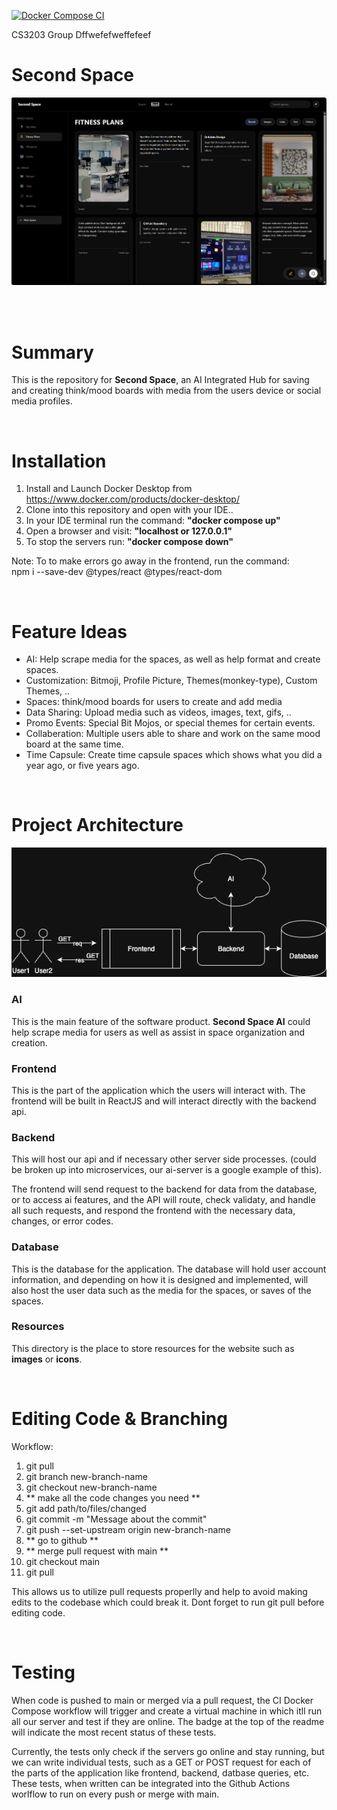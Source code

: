 [![Docker Compose CI](https://github.com/cfurley/second-space/actions/workflows/ci-docker-compose-.yml/badge.svg)](https://github.com/cfurley/second-space/actions/workflows/ci-docker-compose-.yml)

CS3203 Group Dffwefefweffefeef

# Second Space
<img src='./resources/FigmaMarkupV1.png'>

<br><br>

# Summary

This is the repository for <b>Second Space</b>, an AI Integrated Hub for saving and creating think/mood boards with media from the users device or social media profiles.

<br>

# Installation
1. Install and Launch Docker Desktop from https://www.docker.com/products/docker-desktop/
2. Clone into this repository and open with your IDE..
3. In your IDE terminal run the command: <b>"docker compose up"</b>
4. Open a browser and visit: <b>"localhost or 127.0.0.1"</b>
5. To stop the servers run: <b>"docker compose down"</b>

Note: To to make errors go away in the frontend, run the command:<br>
npm i --save-dev @types/react @types/react-dom  

<br>

# Feature Ideas
* AI: Help scrape media for the spaces, as well as help format and create spaces.
* Customization: Bitmoji, Profile Picture, Themes(monkey-type), Custom Themes, ..
* Spaces: think/mood boards for users to create and add media
* Data Sharing: Upload media such as videos, images, text, gifs, ..
* Promo Events: Special Bit Mojos, or special themes for certain events.
* Collaberation: Multiple users able to share and work on the same mood board at the same time.
* Time Capsule: Create time capsule spaces which shows what you did a year ago, or five years ago.

<br>

# Project Architecture
<img src='./resources/second_space_architecture.png' width="720"> <br>

### AI

This is the main feature of the software product. <b>Second Space AI</b> could help scrape media for users as well as assist in space organization and creation.

### Frontend

This is the part of the application which the users will interact with. The frontend will be built in ReactJS and will interact directly with the backend api.

### Backend

This will host our api and if necessary other server side processes. (could be broken up into microservices, our ai-server is a google example of this).

The frontend will send request to the backend for data from the database, or to access ai features, and the API will route, check validaty, and handle all such requests, and respond the frontend with the necessary data, changes, or error codes.

### Database

This is the database for the application. The database will hold user account information, and depending on how it is designed and implemented, will also host the user data such as the media for the spaces, or saves of the spaces.

### Resources
This directory is the place to store resources for the website such as <b>images</b> or <b>icons</b>.

<br>

# Editing Code & Branching

Workflow:
1. git pull
2. git branch new-branch-name
3. git checkout new-branch-name
4. ** make all the code changes you need **
5. git add path/to/files/changed
6. git commit -m "Message about the commit"
7. git push --set-upstream origin new-branch-name
8. ** go to github **
9. ** merge pull request with main **
10. git checkout main
11. git pull

This allows us to utilize pull requests properlly and help to avoid making edits to the codebase which could break it.
Dont forget to run git pull before editing code.

<br>

# Testing

When code is pushed to main or merged via a pull request, the CI Docker Compose workflow will trigger and create a virtual machine in which itll run all our server and test if they are online. The badge at the top of the readme will indicate the most recent status of these tests.

Currently, the tests only check if the servers go online and stay running, but we can write individual tests, such as a GET or POST request for each of the parts of the application like frontend, backend, datbase queries, etc. These tests, when written can be integrated into the Github Actions worlflow to run on every push or merge with main.

